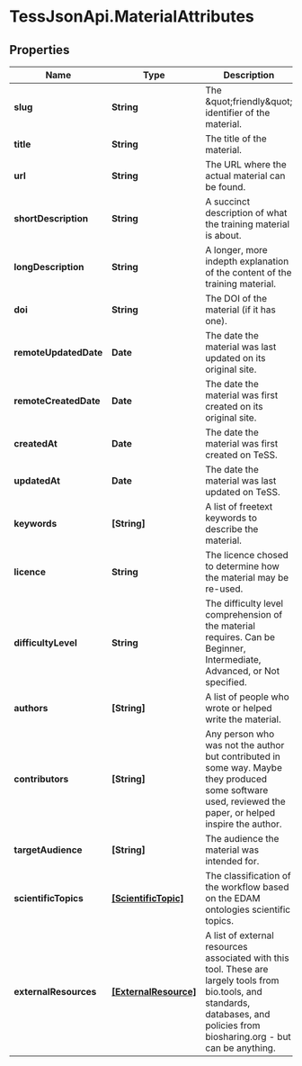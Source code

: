 # TessJsonApi.MaterialAttributes

## Properties
Name | Type | Description | Notes
------------ | ------------- | ------------- | -------------
**slug** | **String** | The \&quot;friendly\&quot; identifier of the material. | [optional] 
**title** | **String** | The title of the material. | [optional] 
**url** | **String** | The URL where the actual material can be found. | [optional] 
**shortDescription** | **String** | A succinct description of what the training material is about. | [optional] 
**longDescription** | **String** | A longer, more indepth explanation of the content of the training material. | [optional] 
**doi** | **String** | The DOI of the material (if it has one). | [optional] 
**remoteUpdatedDate** | **Date** | The date the material was last updated on its original site. | [optional] 
**remoteCreatedDate** | **Date** | The date the material was first created on its original site. | [optional] 
**createdAt** | **Date** | The date the material was first created on TeSS. | [optional] 
**updatedAt** | **Date** | The date the material was last updated on TeSS. | [optional] 
**keywords** | **[String]** | A list of freetext keywords to describe the material. | [optional] 
**licence** | **String** | The licence chosed to determine how the material may be re-used. | [optional] 
**difficultyLevel** | **String** | The difficulty level comprehension of the material requires. Can be Beginner, Intermediate, Advanced, or Not specified. | [optional] 
**authors** | **[String]** | A list of people who wrote or helped write the material. | [optional] 
**contributors** | **[String]** | Any person who was not the author but contributed in some way. Maybe they produced some software used, reviewed the paper, or helped inspire the author. | [optional] 
**targetAudience** | **[String]** | The audience the material was intended for. | [optional] 
**scientificTopics** | [**[ScientificTopic]**](ScientificTopic.md) | The classification of the workflow based on the EDAM ontologies scientific topics. | [optional] 
**externalResources** | [**[ExternalResource]**](ExternalResource.md) | A list of external resources associated with this tool. These are largely tools from bio.tools, and standards, databases, and policies from biosharing.org - but can be anything. | [optional] 


